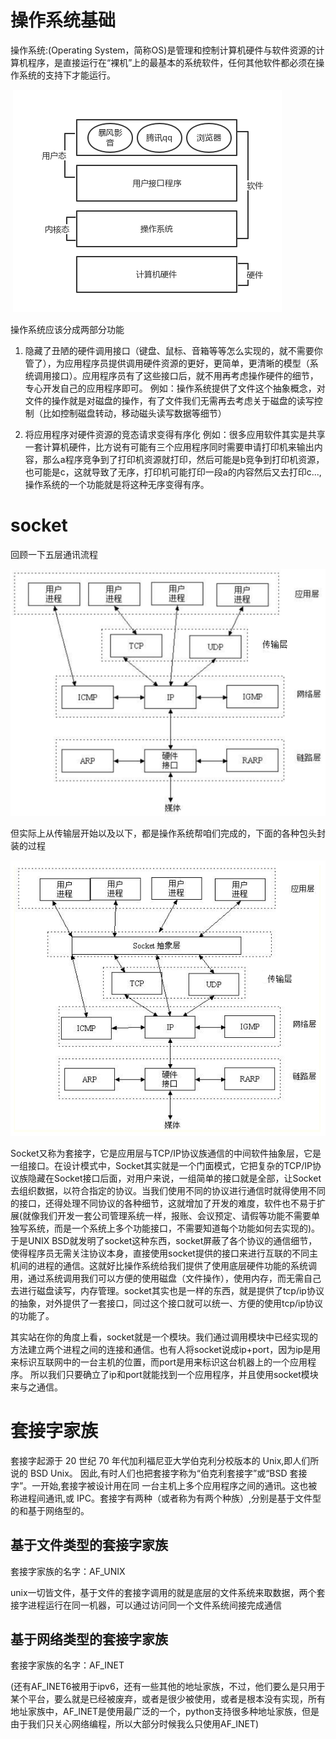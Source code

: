 # 操作系统基础

操作系统:(Operating System，简称OS)是管理和控制计算机硬件与软件资源的计算机程序，是直接运行在“裸机”上的最基本的系统软件，任何其他软件都必须在操作系统的支持下才能运行。

​                                                      ![img](01.操作系统基础/2907350125.png) 

操作系统应该分成两部分功能

1. 隐藏了丑陋的硬件调用接口（键盘、鼠标、音箱等等怎么实现的，就不需要你管了），为应用程序员提供调用硬件资源的更好，更简单，更清晰的模型（系统调用接口）。应用程序员有了这些接口后，就不用再考虑操作硬件的细节，专心开发自己的应用程序即可。
   例如：操作系统提供了文件这个抽象概念，对文件的操作就是对磁盘的操作，有了文件我们无需再去考虑关于磁盘的读写控制（比如控制磁盘转动，移动磁头读写数据等细节）

2. 将应用程序对硬件资源的竞态请求变得有序化
   例如：很多应用软件其实是共享一套计算机硬件，比方说有可能有三个应用程序同时需要申请打印机来输出内容，那么a程序竞争到了打印机资源就打印，然后可能是b竞争到打印机资源，也可能是c，这就导致了无序，打印机可能打印一段a的内容然后又去打印c...,操作系统的一个功能就是将这种无序变得有序。

# socket

回顾一下五层通讯流程

 ![img](01.操作系统基础/289842620.png) 

但实际上从传输层开始以及以下，都是操作系统帮咱们完成的，下面的各种包头封装的过程

 ![img](01.操作系统基础/2637037978.png) 

Socket又称为套接字，它是应用层与TCP/IP协议族通信的中间软件抽象层，它是一组接口。在设计模式中，Socket其实就是一个门面模式，它把复杂的TCP/IP协议族隐藏在Socket接口后面，对用户来说，一组简单的接口就是全部，让Socket去组织数据，以符合指定的协议。当我们使用不同的协议进行通信时就得使用不同的接口，还得处理不同协议的各种细节，这就增加了开发的难度，软件也不易于扩展(就像我们开发一套公司管理系统一样，报账、会议预定、请假等功能不需要单独写系统，而是一个系统上多个功能接口，不需要知道每个功能如何去实现的)。于是UNIX BSD就发明了socket这种东西，socket屏蔽了各个协议的通信细节，使得程序员无需关注协议本身，直接使用socket提供的接口来进行互联的不同主机间的进程的通信。这就好比操作系统给我们提供了使用底层硬件功能的系统调用，通过系统调用我们可以方便的使用磁盘（文件操作），使用内存，而无需自己去进行磁盘读写，内存管理。socket其实也是一样的东西，就是提供了tcp/ip协议的抽象，对外提供了一套接口，同过这个接口就可以统一、方便的使用tcp/ip协议的功能了。

其实站在你的角度上看，socket就是一个模块。我们通过调用模块中已经实现的方法建立两个进程之间的连接和通信。也有人将socket说成ip+port，因为ip是用来标识互联网中的一台主机的位置，而port是用来标识这台机器上的一个应用程序。 所以我们只要确立了ip和port就能找到一个应用程序，并且使用socket模块来与之通信。

# 套接字家族

套接字起源于 20 世纪 70 年代加利福尼亚大学伯克利分校版本的 Unix,即人们所说的 BSD Unix。 因此,有时人们也把套接字称为“伯克利套接字”或“BSD 套接字”。一开始,套接字被设计用在同 一台主机上多个应用程序之间的通讯。这也被称进程间通讯,或 IPC。套接字有两种（或者称为有两个种族）,分别是基于文件型的和基于网络型的。

## 基于文件类型的套接字家族 

套接字家族的名字：AF_UNIX

unix一切皆文件，基于文件的套接字调用的就是底层的文件系统来取数据，两个套接字进程运行在同一机器，可以通过访问同一个文件系统间接完成通信

## 基于网络类型的套接字家族

套接字家族的名字：AF_INET

(还有AF_INET6被用于ipv6，还有一些其他的地址家族，不过，他们要么是只用于某个平台，要么就是已经被废弃，或者是很少被使用，或者是根本没有实现，所有地址家族中，AF_INET是使用最广泛的一个，python支持很多种地址家族，但是由于我们只关心网络编程，所以大部分时候我么只使用AF_INET)